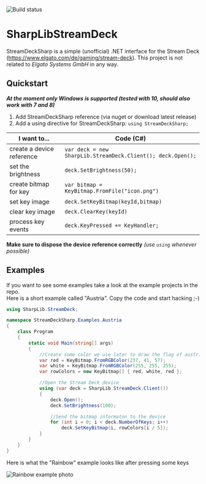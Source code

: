 ![Build status](https://slions.visualstudio.com/_apis/public/build/definitions/ad16bbd0-a884-4787-8e3a-85daf30cca16/7/badge)

# SharpLibStreamDeck

StreamDeckSharp is a simple (unofficial) .NET interface for the Stream Deck (https://www.elgato.com/de/gaming/stream-deck).
This project is not related to _Elgato Systems GmbH_ in any way.

## Quickstart
***At the moment only Windows is supported (tested with 10, should also work with 7 and 8)***
1. Add StreamDeckSharp reference (via nuget or download latest release)
2. Add a using directive for StreamDeckSharp: `using StreamDeckSharp;`

I want to...              | Code (C#)
------------------------- | ---------------------------------------------------------
create a device reference | `var deck = new SharpLib.StreamDeck.Client(); deck.Open();`  
set the brightness        | `deck.SetBrightness(50);`
create bitmap for key     | `var bitmap = KeyBitmap.FromFile("icon.png")`
set key image             | `deck.SetKeyBitmap(keyId,bitmap)`
clear key image           | `deck.ClearKey(keyId)`
process key events        | `deck.KeyPressed += KeyHandler;`

**Make sure to dispose the device reference correctly** _(use `using` whenever possible)_

## Examples
If you want to see some examples take a look at the example projects in the repo.  
Here is a short example called "Austria". Copy the code and start hacking ;-)

```C#
using SharpLib.StreamDeck;

namespace StreamDeckSharp.Examples.Austria
{
    class Program
    {
        static void Main(string[] args)
        {
            //Create some color we use later to draw the flag of austria
            var red = KeyBitmap.FromRGBColor(237, 41, 57);
            var white = KeyBitmap.FromRGBColor(255, 255, 255);
            var rowColors = new KeyBitmap[] { red, white, red };

            //Open the Stream Deck device
            using (var deck = SharpLib.StreamDeck.Client())
            {
                deck.Open();
                deck.SetBrightness(100);

                //Send the bitmap informaton to the device
                for (int i = 0; i < deck.NumberOfKeys; i++)
                    deck.SetKeyBitmap(i, rowColors[i / 5]);
            }
        }
    }
}
```

Here is what the "Rainbow" example looks like after pressing some keys

![Rainbow example photo](doc/images/rainbow_example.png?raw=true "Rainbow demo after pressing some keys")
